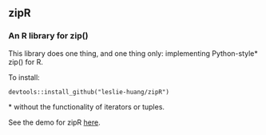 ## zipR

### An R library for zip()

This library does one thing, and one thing only: implementing Python-style* zip() for R.

To install:

`devtools::install_github("leslie-huang/zipR")`


\* without the functionality of iterators or tuples.

See the demo for zipR <a href="https://leslie-huang.github.io/zipr/zipr_demo.html">here</a>.